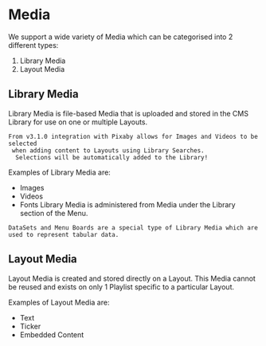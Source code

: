 # Media

We support a wide variety of Media which can be categorised into 2 different types:

1. Library Media
2. Layout Media

## Library Media

Library Media is file-based Media that is uploaded and stored in the CMS Library for use on one or multiple Layouts.

```
From v3.1.0 integration with Pixaby allows for Images and Videos to be selected
 when adding content to Layouts using Library Searches.
  Selections will be automatically added to the Library!
```

Examples of Library Media are:

- Images
- Videos
- Fonts
  Library Media is administered from Media under the Library section of the Menu.

```
DataSets and Menu Boards are a special type of Library Media which are used to represent tabular data.
```

## Layout Media

Layout Media is created and stored directly on a Layout. This Media cannot be reused and exists on only 1 Playlist specific to a particular Layout.

Examples of Layout Media are:

- Text
- Ticker
- Embedded Content
